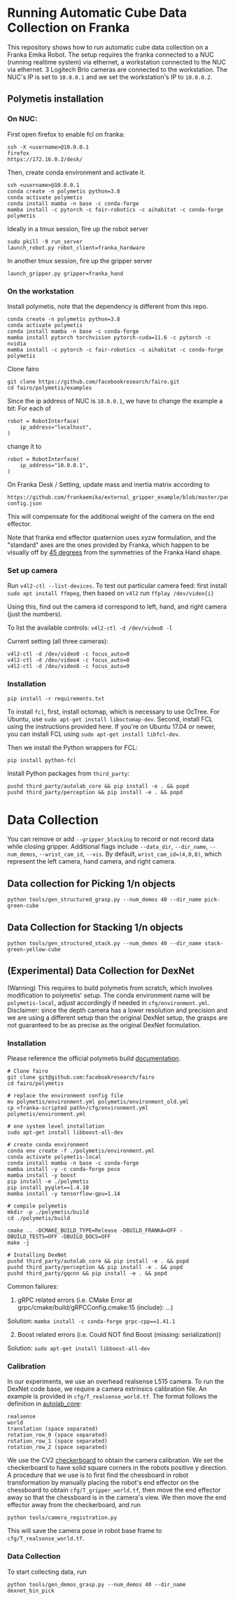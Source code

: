 # Running Automatic Cube Data Collection on Franka
This repository shows how to run automatic cube data collection on a Franka Emika Robot. The setup requires the franka connected to a NUC (running realtime system) via ethernet, a workstation connected to the NUC via ethernet. 3 Logitech Brio cameras are connected to the workstation. The NUC's IP is set to `10.0.0.1` and we set the workstation's IP to `10.0.0.2`.

## Polymetis installation 
### On NUC: 

First open firefox to enable fcl on franka:
```
ssh -X <username>@10.0.0.1
firefox
https://172.16.0.2/desk/
```

Then, create conda environment and activate it.
```
ssh <username>@10.0.0.1
conda create -n polymetis python=3.8
conda activate polymetis
conda install mamba -n base -c conda-forge
mamba install -c pytorch -c fair-robotics -c aihabitat -c conda-forge polymetis
```

Ideally in a tmux session, fire up the robot server 
```
sudo pkill -9 run_server
launch_robot.py robot_client=franka_hardware
```

In another tmux session, fire up the gripper server 
```
launch_gripper.py gripper=franka_hand
```

### On the workstation 
Install polymetis, note that the dependency is different from this repo. 
```
conda create -n polymetis python=3.8
conda activate polymetis
conda install mamba -n base -c conda-forge
mamba install pytorch torchvision pytorch-cuda=11.6 -c pytorch -c nvidia
mamba install -c pytorch -c fair-robotics -c aihabitat -c conda-forge polymetis
```
Clone fairo 
```
git clone https://github.com/facebookresearch/fairo.git
cd fairo/polymetis/examples
```

Since the ip address of NUC is `10.0.0.1`, we have to change the example a bit: 
For each of 
```
robot = RobotInterface(
    ip_address="localhost",
)
```
change it to 
```
robot = RobotInterface(
    ip_address="10.0.0.1",
)
```

On Franka Desk / Setting, update mass and inertia matrix according to 
```
https://github.com/frankaemika/external_gripper_example/blob/master/panda_with_robotiq_gripper_example/config/endeffector-config.json
```
This will compensate for the additional weight of the camera on the end effector. 

Note that franka end effector quaternion uses xyzw formulation, and the "standard" axes are the ones provided by Franka, which happen to be visually off by [45 degrees](https://github.com/facebookresearch/fairo/issues/1223) from the symmetries of the Franka Hand shape. 


### Set up camera 
Run `v4l2-ctl --list-devices`. 
To test out particular camera feed: first install `sudo apt install ffmpeg`, then based on `v4l2` run `ffplay /dev/video{i}` 

Using this, find out the camera id correspond to left, hand, and right camera (just the numbers). 

To list the available controls: `v4l2-ctl -d /dev/video8 -l` 

Current setting (all three cameras): 
```
v4l2-ctl -d /dev/video0 -c focus_auto=0
v4l2-ctl -d /dev/video4 -c focus_auto=0
v4l2-ctl -d /dev/video8 -c focus_auto=0
```

### Installation
```
pip install -r requirements.txt
```

To install `fcl`, first, install octomap, which is necessary to use OcTree. For Ubuntu, use `sudo apt-get install liboctomap-dev`. Second, install FCL using the instructions provided here. If you're on Ubuntu 17.04 or newer, you can install FCL using `sudo apt-get install libfcl-dev`. 

Then we install the Python wrappers for FCL:
```
pip install python-fcl
```

Install Python packages from `third_party`:

```
pushd third_party/autolab_core && pip install -e . && popd
pushd third_party/perception && pip install -e . && popd
```

# Data Collection 
You can remove or add `--gripper_blocking` to record or not record data while closing gripper. Additional flags include `--data_dir`, `--dir_name`, `--num_demos`, `--wrist_cam_id`, `--vis`. By default, `wrist_cam_id=(4,0,8)`, which represent the left camera, hand camera, and right camera.
## Data collection for Picking 1/n objects
```
python tools/gen_structured_grasp.py --num_demos 40 --dir_name pick-green-cube
```

## Data Collection for Stacking 1/n objects
```
python tools/gen_structured_stack.py --num_demos 40 --dir_name stack-green-yellow-cube
```

## (Experimental) Data Collection for DexNet 
(Warning) This requires to build polymetis from scratch, which involves modification to polymetis' setup. The conda environment name will be `polymetis-local`, adjust accordingly if needed in `cfg/environment.yml`. Disclaimer: since the depth camera has a lower resolution and precision and we are using a different setup than the original DexNet setup, the grasps are not guaranteed to be as precise as the original DexNet formulation. 

### Installation
Please reference the official polymetis build [documentation](https://facebookresearch.github.io/fairo/polymetis/installation.html#for-advanced-users-developers). 
```
# Clone fairo
git clone git@github.com:facebookresearch/fairo
cd fairo/polymetis

# replace the environment config file 
mv polymetis/environment.yml polymetis/environment_old.yml
cp <franka-scripted path>/cfg/environment.yml polymetis/environment.yml

# one system level installation
sudo apt-get install libboost-all-dev

# create conda environment
conda env create -f ./polymetis/environment.yml
conda activate polymetis-local
conda install mamba -n base -c conda-forge
mamba install -y -c conda-forge poco
mamba install -y boost
pip install -e ./polymetis
pip install pyglet==1.4.10
mamba install -y tensorflow-gpu=1.14

# compile polymetis 
mkdir -p ./polymetis/build
cd ./polymetis/build

cmake .. -DCMAKE_BUILD_TYPE=Release -DBUILD_FRANKA=OFF -DBUILD_TESTS=OFF -DBUILD_DOCS=OFF
make -j

# Installing DexNet
pushd third_party/autolab_core && pip install -e . && popd
pushd third_party/perception && pip install -e . && popd
pushd third_party/gqcnn && pip install -e . && popd
```

Common failures:
1. gRPC related errors (i.e. CMake Error at grpc/cmake/build/gRPCConfig.cmake:15 (include): ...)

Solution: `mamba install -c conda-forge grpc-cpp==1.41.1`

2. Boost related errors (i.e. Could NOT find Boost (missing: serialization))

Solution: `sudo apt-get install libboost-all-dev`

### Calibration
In our experiments, we use an overhead realsense L515 camera. To run the DexNet code base, we require a camera extrinsics calibration file. An example is provided in `cfg/T_realsense_world.tf`. The format follows the definition in [autolab_core](https://github.com/BerkeleyAutomation/autolab_core/blob/04a75b55d1e8cf51c21a9f84f9ce813cf840351a/autolab_core/rigid_transformations.py#L544):
```
realsense
world
translation (space separated)
rotation_row_0 (space separated)
rotation_row_1 (space separated)
rotation_row_2 (space separated)
```
We use the CV2 [checkerboard](https://github.com/opencv/opencv/blob/4.x/doc/pattern.png) to obtain the camera calibration. We set the checkerboard to have solid square corners in the robots positive y direction. A procedure that we use is to first find the chessboard in robot transformation by manually placing the robot's end effector on the chessboard to obtain `cfg/T_gripper_world.tf`, then move the end effector away so that the chessboard is in the camera's view. We then move the end effector away from the checkerboard, and run 
```
python tools/camera_registration.py
```
This will save the camera pose in robot base frame to `cfg/T_realsense_world.tf`.

### Data Collection
To start collecting data, run 
```
python tools/gen_demos_grasp.py --num_demos 40 --dir_name dexnet_bin_pick
```
